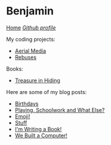 # Benjamin

[Home](/) *[Github profile](https://github.com/benjamin-wilkins)*

My coding projects:

* [Aerial Media](https://benjamin-wilkins.github.io/Aerial-Media)
* [Rebuses](https://benjamin-wilkins.github.io/rebuses)

Books:

* [Treasure in Hiding](https://benjamin-wilkins.github.io/treasure-in-hiding)

Here are some of my blog posts:

* [Birthdays](/benjamin/birthdays-19-5-2020)
* [Playing, Schoolwork and What Else?](/benjamin/playing-schoolwork-and-what-else-20-5-2020)
* [Emoji!](/benjamin/emoji-22-5-2020)
* [Stuff](/benjamin/stuff-29-5-2020)
* [I'm Writing a Book!](/benjamin/writing-a-book-04-07-2020)
* [We Built a Computer!](/benjamin/built-a-computer-27-7-2020)
